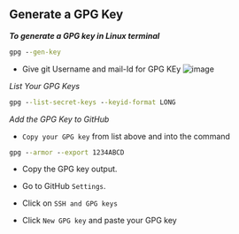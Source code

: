 Generate a GPG Key
---

***To generate a GPG key in Linux terminal***

```cmd
gpg --gen-key
```
* Give git Username and mail-Id for GPG KEy
![image](https://github.com/rio-ke/workman/assets/88568938/e8ee7a96-24b9-4226-baf2-e4af0230ac87)

*List Your GPG Keys*

```cmd
gpg --list-secret-keys --keyid-format LONG
```

*Add the GPG Key to GitHub*

* `Copy your GPG key` from list above and into the command

```cmd
gpg --armor --export 1234ABCD
```

* Copy the GPG key output.

* Go to GitHub `Settings`.

* Click on `SSH and GPG keys`

* Click `New GPG key` and paste your GPG key

